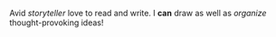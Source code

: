 Avid *storyteller* love to read and write.  I **can** draw as well as *organize* thought-provoking ideas! 
